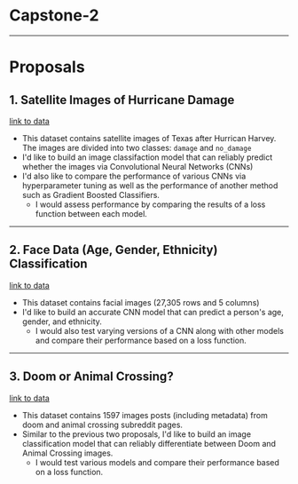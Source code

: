 # Capstone-2

---------------------------------------------

# Proposals

## 1. Satellite Images of Hurricane Damage

[link to data](https://www.kaggle.com/kmader/satellite-images-of-hurricane-damage)

* This dataset contains satellite images of Texas after Hurrican Harvey. The images are divided into two classes: `damage` and `no_damage` 
* I'd like to build an image classifaction model that can reliably predict whether the images via Convolutional Neural Networks (CNNs)
* I'd also like to compare the performance of various CNNs via hyperparameter tuning as well as the performance of another method such as Gradient Boosted Classifiers.
  - I would assess performance by comparing the results of a loss function between each model.

---------------------------------------------

## 2. Face Data (Age, Gender, Ethnicity) Classification

[link to data](https://www.kaggle.com/nipunarora8/age-gender-and-ethnicity-face-data-csv)

* This dataset contains facial images (27,305 rows and 5 columns)
* I'd like to build an accurate CNN model that can predict a person's age, gender, and ethnicity.
  - I would also test varying versions of a CNN along with other models and compare their performance based on a loss function. 



---------------------------------------------

## 3. Doom or Animal Crossing?

[link to data](https://www.kaggle.com/andrewmvd/doom-crossing)

* This dataset contains 1597 images posts (including metadata) from doom and animal crossing subreddit pages. 
* Similar to the previous two proposals, I'd like to build an image classification model that can reliably differentiate between Doom and Animal Crossing images.
  - I would test various models and compare their performance based on a loss function.





